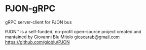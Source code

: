 # PJON-gRPC
gRPC server-client for PJON bus

PJON™ is a self-funded, no-profit open-source project created and mantained by Giovanni Blu Mitolo gioscarab@gmail.com https://github.com/gioblu/PJON
